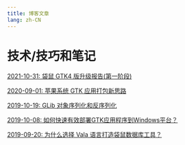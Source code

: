 ```yaml
---
title: 博客文章
lang: zh-CN
---
```


# 技术/技巧和笔记

[2021-10-31: 袋鼠 GTK4 版升级报告(第一阶段)](./005-GTK4-upgrade-report-phase-1)<Badge text="新" />

[2020-09-01: 苹果系统 GTK 应用打包新思路](./004-how-to-deploy-gtk-app-on-mac)

[2019-10-19: GLib 对象序列化和反序列化](./003-serialize-glib-object)

[2019-10-08: 如何快速有效部署GTK应用程序到Windows平台？](./002-how-to-deploy-gtk-app-on-windows)

[2019-09-20: 为什么选择 Vala 语言打造袋鼠数据库工具？](./001-why-choose-vala)

